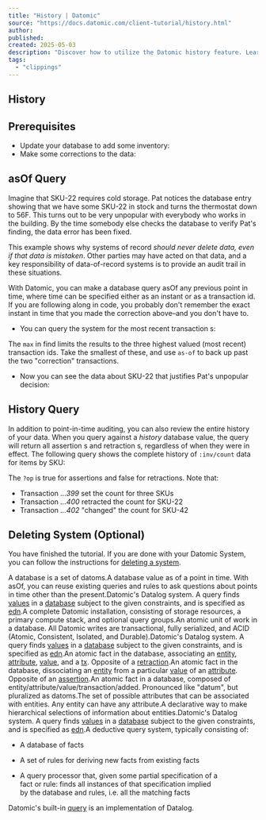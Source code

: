 ```yaml
---
title: "History | Datomic"
source: "https://docs.datomic.com/client-tutorial/history.html"
author:
published:
created: 2025-05-03
description: "Discover how to utilize the Datomic history feature. Learn to query historical data, track changes, and gain insights into your data's evolution."
tags:
  - "clippings"
---
```

## History

## Prerequisites

- Update your database to add some inventory:
- Make some corrections to the data:

## asOf Query

Imagine that SKU-22 requires cold storage. Pat notices the database entry showing that we have some SKU-22 in stock and turns the thermostat down to 56F. This turns out to be very unpopular with everybody who works in the building. By the time somebody else checks the database to verify Pat's finding, the data error has been fixed.

This example shows why systems of record *should never delete data, even if that data is mistaken*. Other parties may have acted on that data, and a key responsibility of data-of-record systems is to provide an audit trail in these situations.

With Datomic, you can make a database query asOf any previous point in time, where time can be specified either as an instant or as a transaction id. If you are following along in code, you probably don't remember the exact instant in time that you made the correction above–and you don't have to.

- You can query the system for the most recent transaction s:

The `max` in find limits the results to the three highest valued (most recent) transaction ids. Take the smallest of these, and use `as-of` to back up past the two "correction" transactions.

- Now you can see the data about SKU-22 that justifies Pat's unpopular decision:

## History Query

In addition to point-in-time auditing, you can also review the entire history of your data. When you query against a *history* database value, the query will return all assertion s and retraction s, regardless of when they were in effect. The following query shows the complete history of `:inv/count` data for items by SKU:

The `?op` is true for assertions and false for retractions. Note that:

- Transaction *…399* set the count for three SKUs
- Transaction *…400* retracted the count for SKU-22
- Transaction *…402* "changed" the count for SKU-42

## Deleting System (Optional)

You have finished the tutorial. If you are done with your Datomic System, you can follow the instructions for [deleting a system](https://docs.datomic.com/operation/deleting.html).

A database is a set of datoms.A database value as of a point in time. With asOf, you can reuse existing queries and rules to ask questions about points in time other than the present.Datomic's Datalog system. A query finds [values](https://docs.datomic.com/glossary.html#value) in a [database](https://docs.datomic.com/glossary.html#database) subject to the given constraints, and is specified as [edn](https://docs.datomic.com/glossary.html#edn).A complete Datomic installation, consisting of storage resources, a primary compute stack, and optional query groups.An atomic unit of work in a database. All Datomic writes are transactional, fully serialized, and ACID (Atomic, Consistent, Isolated, and Durable).Datomic's Datalog system. A query finds [values](https://docs.datomic.com/glossary.html#value) in a [database](https://docs.datomic.com/glossary.html#database) subject to the given constraints, and is specified as [edn](https://docs.datomic.com/glossary.html#edn).An atomic fact in the database, associating an [entity](https://docs.datomic.com/glossary.html#entity), [attribute](https://docs.datomic.com/glossary.html#attribute), [value](https://docs.datomic.com/glossary.html#value), and a [tx](https://docs.datomic.com/glossary.html#tx). Opposite of a [retraction](https://docs.datomic.com/glossary.html#retraction).An atomic fact in the database, dissociating an [entity](https://docs.datomic.com/glossary.html#entity) from a particular [value](https://docs.datomic.com/glossary.html#value) of an [attribute](https://docs.datomic.com/glossary.html#attribute). Opposite of an [assertion](https://docs.datomic.com/glossary.html#assertion).An atomic fact in a database, composed of entity/attribute/value/transaction/added. Pronounced like "datum", but pluralized as datoms.The set of possible attributes that can be associated with entities. Any entity can have any attribute.A declarative way to make hierarchical selections of information about entities.Datomic's Datalog system. A query finds [values](https://docs.datomic.com/glossary.html#value) in a [database](https://docs.datomic.com/glossary.html#database) subject to the given constraints, and is specified as [edn](https://docs.datomic.com/glossary.html#edn).A deductive query system, typically consisting of:  
- A database of facts
  
- A set of rules for deriving new facts from existing facts
  
- A query processor that, given some partial specification of a  
	fact or rule: finds all instances of that specification implied  
	by the database and rules, i.e. all the matching facts
  
Datomic's built-in [query](https://docs.datomic.com/glossary.html#query) is an implementation of Datalog.